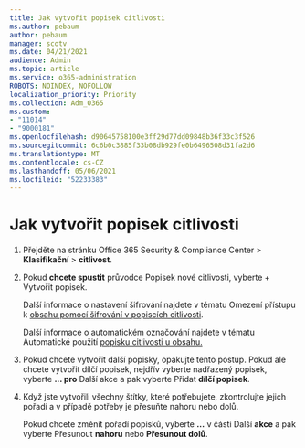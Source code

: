 ```yaml
---
title: Jak vytvořit popisek citlivosti
ms.author: pebaum
author: pebaum
manager: scotv
ms.date: 04/21/2021
audience: Admin
ms.topic: article
ms.service: o365-administration
ROBOTS: NOINDEX, NOFOLLOW
localization_priority: Priority
ms.collection: Adm_O365
ms.custom:
- "11014"
- "9000181"
ms.openlocfilehash: d90645758100e3ff29d77dd09848b36f33c3f526
ms.sourcegitcommit: 6c6b0c3885f33b08db929fe0b6496508d31fa2d6
ms.translationtype: MT
ms.contentlocale: cs-CZ
ms.lasthandoff: 05/06/2021
ms.locfileid: "52233383"
---
```

# <a name="how-to-create-a-sensitivity-label"></a>Jak vytvořit popisek citlivosti

1. Přejděte na stránku Office 365 Security & Compliance Center > **Klasifikační**  >  **citlivost**.

1. Pokud **chcete spustit** průvodce Popisek nové citlivosti, vyberte + Vytvořit popisek.

    Další informace o nastavení šifrování najdete v tématu Omezení přístupu k [obsahu pomocí šifrování v popiscích citlivosti](https://go.microsoft.com/fwlink/?linkid=2106331).

    Další informace o automatickém označování najdete v tématu Automatické použití [popisku citlivosti u obsahu.](https://go.microsoft.com/fwlink/?linkid=2105837)

1. Pokud chcete vytvořit další popisky, opakujte tento postup. Pokud ale chcete vytvořit dílčí popisek, nejdřív vyberte nadřazený popisek, vyberte **... pro** Další akce a pak vyberte Přidat **dílčí popisek**.

1. Když jste vytvořili všechny štítky, které potřebujete, zkontrolujte jejich pořadí a v případě potřeby je přesuňte nahoru nebo dolů. 
    
    Pokud chcete změnit pořadí popisků, vyberte **...** v části Další **akce** a pak vyberte Přesunout **nahoru** nebo **Přesunout dolů**.

